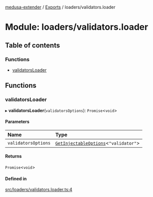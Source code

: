 [medusa-extender](../README.md) / [Exports](../modules.md) / loaders/validators.loader

# Module: loaders/validators.loader

## Table of contents

### Functions

- [validatorsLoader](loaders_validators_loader.md#validatorsloader)

## Functions

### validatorsLoader

▸ **validatorsLoader**(`validatorsOptions`): `Promise`<`void`\>

#### Parameters

| Name | Type |
| :------ | :------ |
| `validatorsOptions` | [`GetInjectableOptions`](types.md#getinjectableoptions)<``"validator"``\> |

#### Returns

`Promise`<`void`\>

#### Defined in

[src/loaders/validators.loader.ts:4](https://github.com/adrien2p/medusa-extender/blob/00dfd85/src/loaders/validators.loader.ts#L4)
